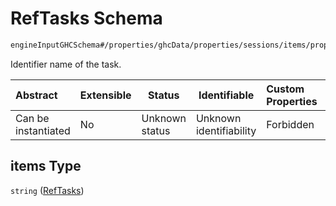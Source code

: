 # RefTasks Schema

```txt
engineInputGHCSchema#/properties/ghcData/properties/sessions/items/properties/refTasks/items
```

Identifier name of the task.


| Abstract            | Extensible | Status         | Identifiable            | Custom Properties | Additional Properties | Access Restrictions | Defined In                                                         |
| :------------------ | ---------- | -------------- | ----------------------- | :---------------- | --------------------- | ------------------- | ------------------------------------------------------------------ |
| Can be instantiated | No         | Unknown status | Unknown identifiability | Forbidden         | Allowed               | none                | [ghc.schema.json\*](../out/ghc.schema.json "open original schema") |

## items Type

`string` ([RefTasks](ghc-properties-ghcdata-properties-sessions-session-properties-reftasks-reftasks.md))
